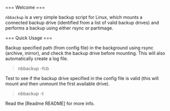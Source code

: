 === Welcome ===

`nbbackup` is a very simple backup script for Linux, which mounts a connected backup drive (identified from a list of valid backup drives) and performs a backup using either rsync or partimage.

=== Quick Usage ===

Backup specified path (from config file) in the background using rsync (archive, mirror), and check the backup drive before mounting. This will also automatically create a log file.

> nbbackup -fcb

Test to see if the backup drive specified in the config file is valid (this will mount and then unmount the first available drive).

> nbbackup -t


Read the [Readme README] for more info.
